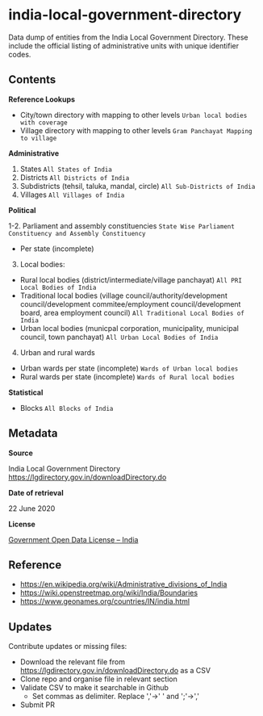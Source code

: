 # india-local-government-directory

Data dump of entities from the India Local Government Directory. These include the official listing of administrative units with unique identifier codes.

## Contents

**Reference Lookups**
- City/town directory with mapping to other levels `Urban local bodies with coverage`
- Village directory with mapping to other levels `Gram Panchayat Mapping to village`

**Administrative**

1. States `All States of India`
2. Districts `All Districts of India`
3. Subdistricts (tehsil, taluka, mandal, circle) `All Sub-Districts of India`
4. Villages `All Villages of India`

**Political**

1-2. Parliament and assembly constituencies `State Wise Parliament Constituency and Assembly Constituency`
 - Per state (incomplete)

3. Local bodies:  
  - Rural local bodies (district/intermediate/village panchayat) `All PRI Local Bodies of India`
  - Traditional local bodies (village council/authority/development council/development commitee/employment council/development board, area employment council) `All Traditional Local Bodies of India`
  - Urban local bodies (municpal corporation, municipality, municipal council, town panchayat) `All Urban Local Bodies of India`
4. Urban and rural wards
  - Urban wards per state (incomplete) `Wards of Urban local bodies`
  - Rural wards per state (incomplete) `Wards of Rural local bodies`

**Statistical**

- Blocks `All Blocks of India`

## Metadata

**Source**

India Local Government Directory https://lgdirectory.gov.in/downloadDirectory.do

**Date of retrieval**

22 June 2020

**License**

[Government Open Data License – India](https://data.gov.in/sites/default/files/Gazette_Notification_OGDL.pdf)

## Reference

- https://en.wikipedia.org/wiki/Administrative_divisions_of_India
- https://wiki.openstreetmap.org/wiki/India/Boundaries
- https://www.geonames.org/countries/IN/india.html

## Updates

Contribute updates or missing files:

- Download the relevant file from https://lgdirectory.gov.in/downloadDirectory.do as a CSV
- Clone repo and organise file in relevant section
- Validate CSV to make it searchable in Github 
  - Set commas as delimiter. Replace ','->' ' and ';'->','
- Submit PR


